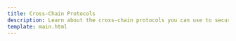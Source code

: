 ```yaml
---
title: Cross-Chain Protocols
description: Learn about the cross-chain protocols you can use to securely communicate and transfer assets between Moonbeam and any connected blockchain.
template: main.html
---
```


<div class='subsection-wrapper'></div>